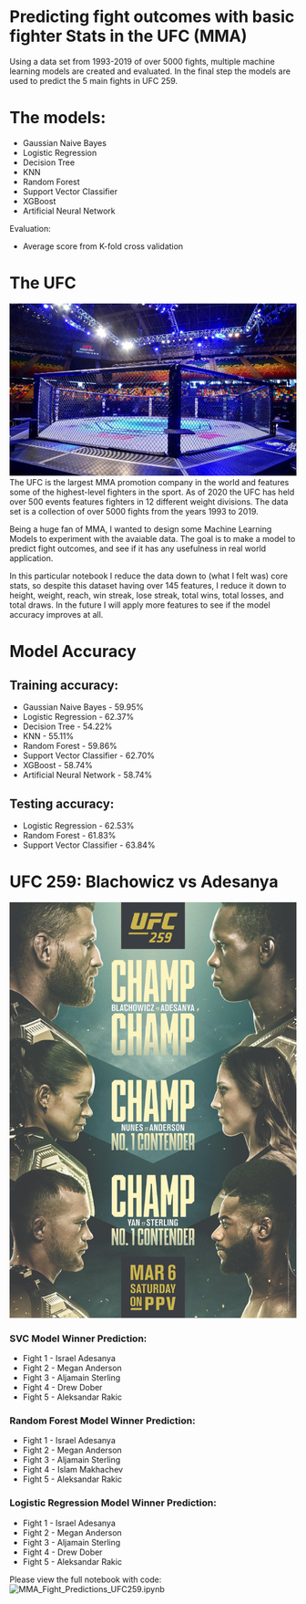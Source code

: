 # Predicting fight outcomes with basic fighter Stats in the UFC (MMA)

Using a data set from 1993-2019 of over 5000 fights, multiple machine learning models are created and evaluated.
In the final step the models are used to predict the 5 main fights in UFC 259.

# The models:
* Gaussian Naive Bayes
* Logistic Regression
* Decision Tree
* KNN
* Random Forest
* Support Vector Classifier
* XGBoost
* Artificial Neural Network

Evaluation:
* Average score from K-fold cross validation

# The UFC
![](UFC_cage.jpg)
The UFC is the largest MMA promotion company in the world and features some of the highest-level fighters in the sport. As of 2020 the UFC has held over 500 events features fighters in 12 different weight divisions. The data set is a collection of over 5000 fights from the years 1993 to 2019.

Being a huge fan of MMA, I wanted to design some Machine Learning Models to experiment with the avaiable data. The goal is to make a model to predict fight outcomes, and see if it has any usefulness in real world application.

In this particular notebook I reduce the data down to (what I felt was) core stats, so despite this dataset having over 145 features, I reduce it down to height, weight, reach, win streak, lose streak, total wins, total losses, and total draws. In the future I will apply more features to see if the model accuracy improves at all.

# Model Accuracy
## Training accuracy:
* Gaussian Naive Bayes - 59.95% 
* Logistic Regression - 62.37%
* Decision Tree - 54.22%
* KNN - 55.11%
* Random Forest - 59.86%
* Support Vector Classifier - 62.70%
* XGBoost - 58.74%
* Artificial Neural Network - 58.74%

## Testing accuracy:
* Logistic Regression - 62.53%
* Random Forest - 61.83%
* Support Vector Classifier - 63.84%

# UFC 259: Blachowicz vs Adesanya
![](UFC_259_cover.jpg)

### SVC Model Winner Prediction:
* Fight 1 - Israel Adesanya
* Fight 2 - Megan Anderson
* Fight 3 - Aljamain Sterling
* Fight 4 - Drew Dober
* Fight 5 - Aleksandar Rakic

### Random Forest Model Winner Prediction:
* Fight 1 - Israel Adesanya
* Fight 2 - Megan Anderson
* Fight 3 - Aljamain Sterling
* Fight 4 - Islam Makhachev
* Fight 5 - Aleksandar Rakic

### Logistic Regression Model Winner Prediction:
* Fight 1 - Israel Adesanya
* Fight 2 - Megan Anderson
* Fight 3 - Aljamain Sterling
* Fight 4 - Drew Dober
* Fight 5 - Aleksandar Rakic

Please view the full notebook with code: ![MMA_Fight_Predictions_UFC259.ipynb](https://github.com/danielbsimpson/MMA-ML-Predictions/blob/main/MMA_Fight_Predictions_UFC259.ipynb)
